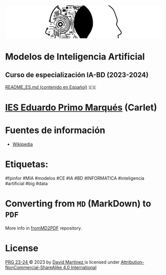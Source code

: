 ![header](capMIA.png)

# Modelos de Inteligencia Artificial

## Curso de especialización IA-BD (2023-2024)

[README_ES.md (contenido en Español)](README_ES.md) :es:

# [IES Eduardo Primo Marqués](http://www.ieseduardoprimo.es) (Carlet)

# Fuentes de información

- [Wikipedia](https://es.wikipedia.org)

# Etiquetas:

\#fpinfor #MIA #modelos #CE #IA #BD #INFORMATICA #inteligencia #artificial #big #data

# Converting from `MD` (MarkDown) to `PDF`

More info in [fromMD2PDF](https://github.com/martinezpenya/fromMD2PDF) repository.

# License

[ PRG 23-24 ](https://github.com/martinezpenya/PRG-CFGS-2324) © 2023   by  [ David Martinez ](http://www.martinezpenya.es) is licensed under [ Attribution-NonCommercial-ShareAlike 4.0 International ](http://creativecommons.org/licenses/by-nc-sa/4.0/?ref=chooser-v1)